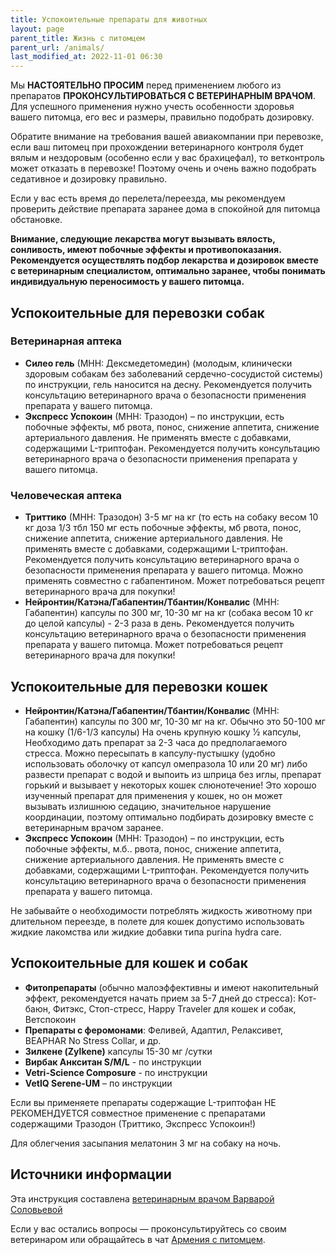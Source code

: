 ```yaml
---
title: Успокоительные препараты для животных
layout: page
parent_title: Жизнь с питомцем
parent_url: /animals/
last_modified_at: 2022-11-01 06:30
---
```


Мы **НАСТОЯТЕЛЬНО ПРОСИМ** перед применением любого из препаратов **ПРОКОНСУЛЬТИРОВАТЬСЯ С ВЕТЕРИНАРНЫМ ВРАЧОМ**.
Для успешного применения нужно учесть особенности здоровья вашего питомца, его вес и размеры, правильно подобрать
дозировку.

Обратите внимание на требования вашей авиакомпании при перевозке, если ваш питомец при прохождении ветеринарного контроля
будет вялым и нездоровым (особенно если у вас брахицефал), то ветконтроль может отказать в перевозке! Поэтому
очень и очень важно подобрать седативное и дозировку правильно.

Если у вас есть время до перелета/переезда, мы рекомендуем проверить действие препарата заранее дома в спокойной для
питомца обстановке.

**Внимание, следующие лекарства могут вызывать вялость, сонливость, имеют побочные эффекты и противопоказания.
Рекомендуется осуществлять подбор лекарства и дозировок вместе с ветеринарным специалистом, оптимально заранее,
чтобы понимать индивидуальную переносимость у вашего питомца.**

## Успокоительные для перевозки собак

### Ветеринарная аптека

- **Силео гель** (МНН: Дексмедетомедин) (молодым, клинически здоровым собакам без заболеваний сердечно-сосудистой системы)
  по инструкции, гель наносится на десну. Рекомендуется получить консультацию ветеринарного врача о безопасности
  применения препарата у вашего питомца.
- **Экспресс Успокоин** (МНН: Тразодон) – по инструкции, есть побочные эффекты, мб рвота, понос, снижение аппетита,
  снижение артериального давления. Не применять вместе с добавками, содержащими L-триптофан. Рекомендуется получить 
  консультацию ветеринарного врача о безопасности применения препарата у вашего питомца.

### Человеческая аптека

- **Триттико** (МНН: Тразодон) 3-5 мг на кг (то есть на собаку весом 10 кг доза 1/3 тбл 150 мг есть побочные эффекты,
  мб рвота, понос, снижение аппетита, снижение артериального давления. Не применять вместе с добавками, содержащими
  L-триптофан. Рекомендуется получить консультацию ветеринарного врача о безопасности применения препарата у вашего
  питомца. Можно применять совместно с габапентином. Может потребоваться рецепт ветеринарного врача для покупки!
- **Нейронтин/Катэна/Габапентин/Тбантин/Конвалис** (МНН: Габапентин) капсулы по 300 мг, 10-30 мг на кг (собака весом
  10 кг до целой капсулы) - 2-3 раза в день. Рекомендуется получить консультацию ветеринарного врача о безопасности
  применения препарата у вашего питомца. Может потребоваться рецепт ветеринарного врача для покупки!

## Успокоительные для перевозки кошек

- **Нейронтин/Катэна/Габапентин/Тбантин/Конвалис** (МНН: Габапентин) капсулы по 300 мг, 10-30 мг на кг. Обычно это
  50-100 мг на кошку (1/6-1/3 капсулы) На очень крупную кошку 1⁄2 капсулы, Необходимо дать препарат за 2-3 часа до
  предполагаемого стресса. Можно пересыпать в капсулу-пустышку (удобно использовать оболочку от капсул омепразола
  10 или 20 мг) либо развести препарат с водой и выпоить из шприца без иглы, препарат горький и вызывает у некоторых
  кошек слюнотечение! Это хорошо изученный препарат для применения у кошек, но он может вызывать излишнюю седацию,
  значительное нарушение координации, поэтому оптимально подбирать дозировку вместе с ветеринарным врачом заранее.
- **Экспресс Успокоин** (МНН: Тразодон) – по инструкции, есть побочные эффекты, м.б.. рвота, понос, снижение аппетита,
  снижение артериального давления. Не применять вместе с добавками, содержащими L-триптофан. Рекомендуется получить
  консультацию ветеринарного врача о безопасности применения препарата у вашего питомца.

Не забывайте о необходимости потреблять жидкость животному при длительном переезде, в полете для кошек допустимо
использовать жидкие лакомства или жидкие добавки типа purina hydra care.

## Успокоительные для кошек и собак

- **Фитопрепараты** (обычно малоэффективны и имеют накопительный эффект, рекомендуется начать прием за 5-7 дней до стресса):
  Кот-баюн, Фитэкс, Стоп-стресс, Happy Traveler для кошек и собак, Ветспокоин
- **Препараты с феромонами**: Феливей, Адаптил, Релаксивет, BEAPHAR No Stress Collar, и др.
- **Зилкене (Zylkene)** капсулы 15-30 мг /сутки
- **Вирбак Анкситан S/M/L** - по инструкции
- **Vetri-Science Composure** - по инструкции
- **VetIQ Serene-UM** – по инструкции

Если вы применяете препараты содержащие L-триптофан НЕ РЕКОМЕНДУЕТСЯ совместное применение с препаратами содержащими
Тразодон (Триттико, Экспресс Успокоин!)

Для облегчения засыпания мелатонин 3 мг на собаку на ночь.

## Источники информации 

Эта инструкция составлена [ветеринарным врачом Варварой Соловьевой](https://www.biocontrol.ru/vrachi/gruppa-arit/soloveva-varvara-vladimirovna.html)

Если у вас остались вопросы — проконсультируйтесь со своим ветеринаром или обращайтесь в чат
[Армения с питомцем](https://t.me/armenia_pets).
